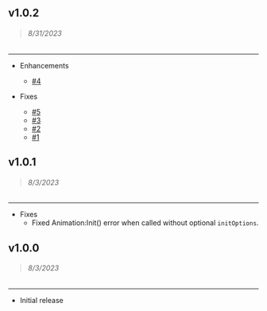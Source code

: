 ## v1.0.2
> ###### 8/31/2023

----

- Enhancements
    - [#4](https://github.com/wrello/Animations/issues/4)

- Fixes
    - [#5](https://github.com/wrello/Animations/issues/5)
    - [#3](https://github.com/wrello/Animations/issues/3)
    - [#2](https://github.com/wrello/Animations/issues/2)
    - [#1](https://github.com/wrello/Animations/issues/1)

## v1.0.1
> ###### 8/3/2023

----

- Fixes
    - Fixed Animation:Init() error when called without optional `initOptions`.

## v1.0.0
> ###### 8/3/2023

----

- Initial release